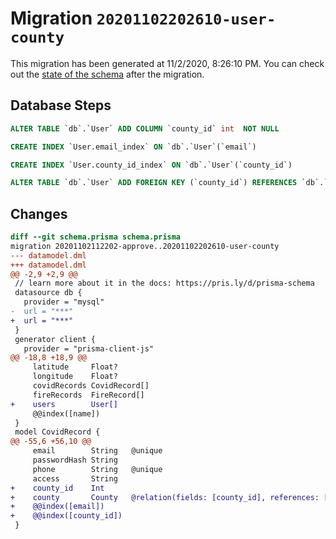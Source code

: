 # Migration `20201102202610-user-county`

This migration has been generated at 11/2/2020, 8:26:10 PM.
You can check out the [state of the schema](./schema.prisma) after the migration.

## Database Steps

```sql
ALTER TABLE `db`.`User` ADD COLUMN `county_id` int  NOT NULL 

CREATE INDEX `User.email_index` ON `db`.`User`(`email`)

CREATE INDEX `User.county_id_index` ON `db`.`User`(`county_id`)

ALTER TABLE `db`.`User` ADD FOREIGN KEY (`county_id`) REFERENCES `db`.`County`(`id`) ON DELETE CASCADE ON UPDATE CASCADE
```

## Changes

```diff
diff --git schema.prisma schema.prisma
migration 20201102112202-approve..20201102202610-user-county
--- datamodel.dml
+++ datamodel.dml
@@ -2,9 +2,9 @@
 // learn more about it in the docs: https://pris.ly/d/prisma-schema
 datasource db {
   provider = "mysql"
-  url = "***"
+  url = "***"
 }
 generator client {
   provider = "prisma-client-js"
@@ -18,8 +18,9 @@
     latitude     Float?
     longitude    Float?
     covidRecords CovidRecord[]
     fireRecords  FireRecord[]
+    users        User[]
     @@index([name])
 }
 model CovidRecord {
@@ -55,6 +56,10 @@
     email        String   @unique
     passwordHash String
     phone        String   @unique
     access       String
+    county_id    Int
+    county       County   @relation(fields: [county_id], references: [id])
+    @@index([email])
+    @@index([county_id])
 }
```


